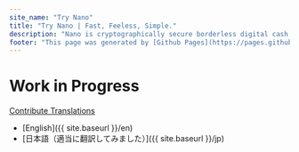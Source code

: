 ```yaml
---
site_name: "Try Nano"
title: "Try Nano | Fast, Feeless, Simple."
description: "Nano is cryptographically secure borderless digital cash. Experience Nano first-hand in under 5 minutes."
footer: "This page was generated by [Github Pages](https://pages.github.com). This site is not affiliated with [nano.org](https://nano.org)."
---
```


# Work in Progress

[Contribute Translations](https://github.com/try-nano/try-nano.github.io/)

* [English]({{ site.baseurl }}/en)
* [日本語（適当に翻訳してみました）]({{ site.baseurl }}/jp)